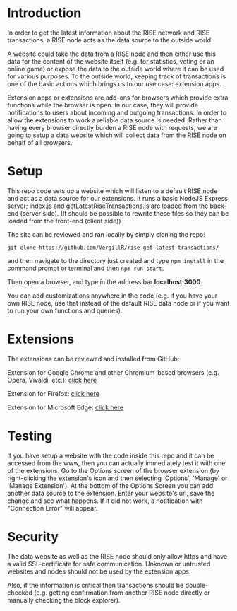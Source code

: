 # Introduction
In order to get the latest information about the RISE network and RISE transactions, a RISE node acts as the data source to the outside world.

A website could take the data from a RISE node and then either use this data for the content of the website itself (e.g. for statistics, voting or an online game) or expose the data to the outside world where it can be used for various purposes.
To the outside world, keeping track of transactions is one of the basic actions which brings us to our use case: extension apps.

Extension apps or extensions are add-ons for browsers which provide extra functions while the browser is open. In our case, they will provide notifications to users about incoming and outgoing transactions. In order to allow the extensions to work a reliable data source is needed. Rather than having every browser directly burden a RISE node with requests, we are going to setup a data website which will collect data from the RISE node on behalf of all browsers.

# Setup
This repo code sets up a website which will listen to a default RISE node and act as a data source for our extensions. It runs a basic NodeJS Express server; index.js and getLatestRiseTransactions.js are loaded from the back-end (server side). (It should be possible to rewrite these files so they can be loaded from the front-end (client side))

The site can be reviewed and ran locally by simply cloning the repo:

`git clone https://github.com/VergillR/rise-get-latest-transactions/`

and then navigate to the directory just created and type `npm install` in the command prompt or terminal and then `npm run start`.

Then open a browser, and type in the address bar **localhost:3000**

You can add customizations anywhere in the code (e.g. if you have your own RISE node, use that instead of the default RISE data node or if you want to run your own functions and queries).

# Extensions
The extensions can be reviewed and installed from GitHub:

Extension for Google Chrome and other Chromium-based browsers (e.g. Opera, Vivaldi, etc.): [click here](https://github.com/VergillR/rise-notifier-browser-extension)

Extension for Firefox: [click here](https://github.com/VergillR/rise-notifier-browser-extension-firefox)

Extension for Microsoft Edge: [click here](https://github.com/VergillR/rise-notifier-browser-extension-edge)

# Testing
If you have setup a website with the code inside this repo and it can be accessed from the www, then you can actually immediately test it with one of the extensions. Go to the Options screen of the browser extension (by right-clicking the extension's icon and then selecting 'Options', 'Manage' or 'Manage Extension'). At the bottom of the Options Screen you can add another data source to the extension. Enter your website's url, save the change and see what happens. If it did not work, a notification with "Connection Error" will appear.

# Security
The data website as well as the RISE node should only allow https and have a valid SSL-certificate for safe communication. Unknown or untrusted websites and nodes should not be used by the extension apps.

Also, if the information is critical then transactions should be double-checked (e.g. getting confirmation from another RISE node directly or manually checking the block explorer).
